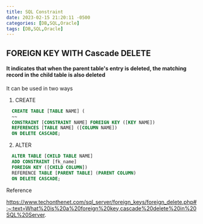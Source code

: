 ```yaml
---
title: SQL Constraint
date: 2023-02-15 21:20:11 -0500
categories: [DB,SQL,Oracle]
tags: [DB,SQL,Oracle]
---
```


## FOREIGN KEY WITH Cascade DELETE

#### It indicates that when the parent table's entry is deleted, the matching record in the child table is also deleted

It can be used in two ways

  1. CREATE
  ```SQL
    CREATE TABLE [TABLE NAME] (
    ~~
    CONSTRAINT [CONSTRAINT NAME] FOREIGN KEY ([KEY NAME])
    REFERENCES [TABLE NAME] ([COLUMN NAME])
    ON DELETE CASCADE;
  ```
  
  2. ALTER 

```SQL
  ALTER TABLE [CHILD TABLE NAME]
  ADD CONSTRAINT [fk_name]
  FOREIGN KEY ([CHILD COLUMN])
  REFERENCE TABLE [PARENT TABLE] (PARENT COLUMN)
  ON DELETE CASCADE;
```


Reference

https://www.techonthenet.com/sql_server/foreign_keys/foreign_delete.php#:~:text=What%20is%20a%20foreign%20key,cascade%20delete%20in%20SQL%20Server.

